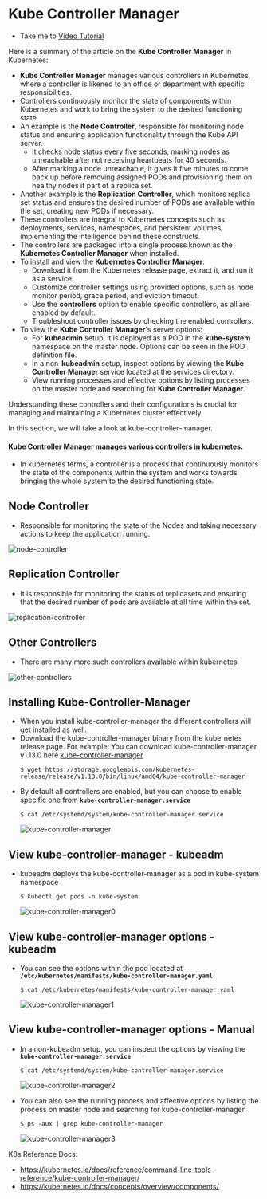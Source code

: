 # Kube Controller Manager

  - Take me to [Video Tutorial](https://kodekloud.com/topic/kube-controller-manager/)
  


Here is a summary of the article on the **Kube Controller Manager** in Kubernetes:

- **Kube Controller Manager** manages various controllers in Kubernetes, where a controller is likened to an office or department with specific responsibilities.
- Controllers continuously monitor the state of components within Kubernetes and work to bring the system to the desired functioning state.
- An example is the **Node Controller**, responsible for monitoring node status and ensuring application functionality through the Kube API server.
  - It checks node status every five seconds, marking nodes as unreachable after not receiving heartbeats for 40 seconds.
  - After marking a node unreachable, it gives it five minutes to come back up before removing assigned PODs and provisioning them on healthy nodes if part of a replica set.
- Another example is the **Replication Controller**, which monitors replica set status and ensures the desired number of PODs are available within the set, creating new PODs if necessary.
- These controllers are integral to Kubernetes concepts such as deployments, services, namespaces, and persistent volumes, implementing the intelligence behind these constructs.
- The controllers are packaged into a single process known as the **Kubernetes Controller Manager** when installed.
- To install and view the **Kubernetes Controller Manager**:
  - Download it from the Kubernetes release page, extract it, and run it as a service.
  - Customize controller settings using provided options, such as node monitor period, grace period, and eviction timeout.
  - Use the **controllers** option to enable specific controllers, as all are enabled by default.
  - Troubleshoot controller issues by checking the enabled controllers.
- To view the **Kube Controller Manager**'s server options:
  - For **kubeadmin** setup, it is deployed as a POD in the **kube-system** namespace on the master node. Options can be seen in the POD definition file.
  - In a non-**kubeadmin** setup, inspect options by viewing the **Kube Controller Manager** service located at the services directory.
  - View running processes and effective options by listing processes on the master node and searching for **Kube Controller Manager**.

Understanding these controllers and their configurations is crucial for managing and maintaining a Kubernetes cluster effectively.



In this section, we will take a look at kube-controller-manager.


#### Kube Controller Manager manages various controllers in kubernetes.
- In kubernetes terms, a controller is a process that continuously monitors the state of the components within the system and works towards bringing the whole system to the desired functioning state.

## Node Controller
   - Responsible for monitoring the state of the Nodes and taking necessary actions to keep the application running. 
  
   ![node-controller](../../images/node-controller.PNG)
   
## Replication Controller
   - It is responsible for monitoring the status of replicasets and ensuring that the desired number of pods are available at all time within the set.
   
   ![replication-controller](../../images/replication-controller.PNG)
   
## Other Controllers
   - There are many more such controllers available within kubernetes
     
   ![other-controllers](../../images/other-controllers.PNG)
   
   
  ## Installing Kube-Controller-Manager
  - When you install kube-controller-manager the different controllers will get installed as well.
  - Download the kube-controller-manager binary from the kubernetes release page. For example: You can download kube-controller-manager v1.13.0 here [kube-controller-manager](https://storage.googleapis.com/kubernetes-release/release/v1.13.0/bin/linux/amd64/kube-controller-manager)
    ```
    $ wget https://storage.googleapis.com/kubernetes-release/release/v1.13.0/bin/linux/amd64/kube-controller-manager
    ```
  - By default all controllers are enabled, but you can choose to enable specific one from **`kube-controller-manager.service`**
    ```
    $ cat /etc/systemd/system/kube-controller-manager.service
    ```
    ![kube-controller-manager](../../images/kube-controller-manager.PNG)
    
## View kube-controller-manager - kubeadm
- kubeadm deploys the kube-controller-manager as a pod in kube-system namespace
  ```
  $ kubectl get pods -n kube-system
  ```
  ![kube-controller-manager0](../../images/kube-controller-manager0.PNG)
  
## View kube-controller-manager options - kubeadm
- You can see the options within the pod located at **`/etc/kubernetes/manifests/kube-controller-manager.yaml`**
  ```
  $ cat /etc/kubernetes/manifests/kube-controller-manager.yaml
  ```
  ![kube-controller-manager1](../../images/kube-controller-manager1.PNG)
  
## View kube-controller-manager options - Manual
- In a non-kubeadm setup, you can inspect the options by viewing the **`kube-controller-manager.service`**
  ```
  $ cat /etc/systemd/system/kube-controller-manager.service
  ```
  ![kube-controller-manager2](../../images/kube-controller-manager2.PNG)
  
- You can also see the running process and affective options by listing the process on master node and searching for kube-controller-manager.
  ```
  $ ps -aux | grep kube-controller-manager
  ```
  ![kube-controller-manager3](../../images/kube-controller-manager3.PNG)
  
K8s Reference Docs:
- https://kubernetes.io/docs/reference/command-line-tools-reference/kube-controller-manager/
- https://kubernetes.io/docs/concepts/overview/components/
   
     
